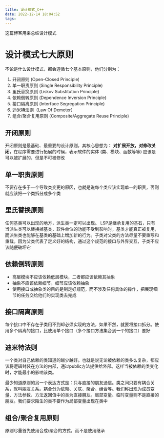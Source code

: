 ```yaml
---
title: 设计模式_C++
date: 2022-12-14 18:04:52
tags:
---
```



这篇博客用来总结设计模式
<!-- more -->

# 设计模式七大原则
不论是什么设计模式，都会遵循七个基本原则，他们分别为：
1. 开闭原则 (Open-Closed Principle)
2. 单一职责原则 (Single Responsibility Principle)
3. 里氏替换原则 (Liskov Substitution Principle)
4. 依赖倒转原则 (Dependence Inversion Principle)
5. 接口隔离原则 (Interface Segregation Principle)
6. 迪米特法则（Law Of Demeter）
7. 组合/聚合复用原则 (Composite/Aggregate Reuse Principle)

## 开闭原则
开闭原则是最基础、最重要的设计原则，其核心思想为：
**对扩展开放，对修改关闭**，在程序需要进行拓展的时候，表示软件的实体 (类、模块、函数等等) 应该是可以被扩展的，但是不可被修改

## 单一职责原则
不要存在多于一个导致类变更的原因，也就是说每个类应该实现单一的职责，否则就应该把一个类拆分成多个类

## 里氏替换原则
任何基类可以出现的地方，派生类一定可以出现。 LSP是继承复用的基石，只有当派生类可以替换掉基类，软件单位的功能不受到影响时，基类才能真正被复用，而派生类也能够在基类的基础上增加新的行为。子类对父类的方法尽量不要重写和重载。因为父类代表了定义好的结构，通过这个规范的接口与外界交互，子类不应该随便破坏它

## 依赖倒转原则
- 高层模块不应该依赖低层模块，二者都应该依赖其抽象
- 抽象不应该依赖细节，细节应该依赖抽象
- 使用接口或抽象类的目的是制定好规范，而不涉及任何具体的操作，把展现细节的任务交给他们的实现类去完成


## 接口隔离原则
每个接口中不存在子类用不到却必须实现的方法，如果不然，就要将接口拆分。使用多个隔离的接口，比使用单个接口（多个接口方法集合到一个的接口）要好

## 迪米特法则
一个类对自己依赖的类知道的越少越好。也就是说无论被依赖的类多么复杂，都应该将逻辑封装在方法的内部，通过public方法提供给外部。这样当被依赖的类变化时，才能最小的影响该类。

最少知道原则的另一个表达方式是：只与直接的朋友通信。类之间只要有耦合关系，就叫朋友关系。耦合分为依赖、关联、聚合、组合等。我们称出现为成员变量、方法参数、方法返回值中的类为直接朋友。局部变量、临时变量则不是直接的朋友。我们要求陌生的类不要作为局部变量出现在类中

## 组合/聚合复用原则
原则尽量首先使用合成/聚合的方式，而不是使用继承